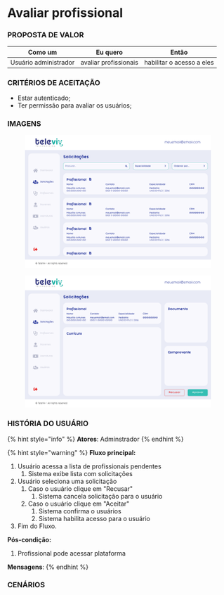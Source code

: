 # Avaliar profissional

### PROPOSTA DE VALOR

| Como um               | Eu quero              | Então                     |
| --------------------- | --------------------- | ------------------------- |
| Usuário administrador | avaliar profissionais | habilitar o acesso a eles |

### CRITÉRIOS DE ACEITAÇÃO

* Estar autenticado;
* Ter permissão para avaliar os usuários;

### IMAGENS

<figure><img src="../../../.gitbook/assets/Solicitações.png" alt=""><figcaption></figcaption></figure>

<figure><img src="../../../.gitbook/assets/Solicitações (1).png" alt=""><figcaption></figcaption></figure>

### HISTÓRIA DO USUÁRIO

{% hint style="info" %}
**Atores**: Adminstrador
{% endhint %}

{% hint style="warning" %}
**Fluxo principal:**

1. Usuário acessa a lista de profissionais pendentes
   1. Sistema exibe lista com solicitações
2. Usuário seleciona uma solicitação
   1. Caso o usuário clique em "Recusar"
      1. Sistema cancela solicitação para o usuário
   2. Caso o usuário clique em "Aceitar"
      1. Sistema confirma o usuários
      2. Sistema habilita acesso para o usuário
3. Fim do Fluxo.

**Pós-condição:**

1. Profissional pode acessar plataforma

**Mensagens**:
{% endhint %}

### CENÁRIOS

```gherkin
```
